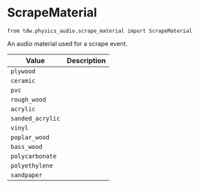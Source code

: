 # ScrapeMaterial

`from tdw.physics_audio.scrape_material import ScrapeMaterial`

An audio material used for a scrape event.

| Value | Description |
| --- | --- |
| `plywood` |  |
| `ceramic` |  |
| `pvc` |  |
| `rough_wood` |  |
| `acrylic` |  |
| `sanded_acrylic` |  |
| `vinyl` |  |
| `poplar_wood` |  |
| `bass_wood` |  |
| `polycarbonate` |  |
| `polyethylene` |  |
| `sandpaper` |  |